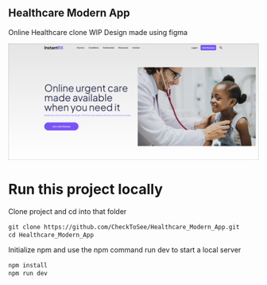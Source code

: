 ## Healthcare Modern App
Online Healthcare clone WIP
Design made using figma

![alt text](https://raw.githubusercontent.com/CheckToSee/Healthcare_Modern_App/main/public/preview.png)

# Run this project locally 
Clone project and cd into that folder
```
git clone https://github.com/CheckToSee/Healthcare_Modern_App.git
cd Healthcare_Modern_App
```

Initialize npm and use the npm command run dev to start a local server

```
npm install
npm run dev 
```
